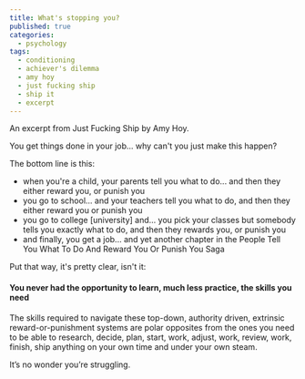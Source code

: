 ```yaml
---
title: What's stopping you?
published: true
categories:
  - psychology
tags:
  - conditioning
  - achiever's dilemma
  - amy hoy
  - just fucking ship
  - ship it
  - excerpt
---
```

An excerpt from Just Fucking Ship by Amy Hoy.

You get things done in your job... why can't you just make this happen?

The bottom line is this:

* when you're a child, your parents tell you what to do... and then they either reward you, or punish you
* you go to school... and your teachers tell you what to do, and then they either reward you or punish you
* you go to college \[university\] and... you pick your classes but somebody tells you exactly what to do, and then they rewards you, or punish you
* and finally, you get a job... and yet another chapter in the People Tell You What To Do And Reward You Or Punish You Saga

Put that way, it's pretty clear, isn't it:

#### You never had the opportunity to learn, much less practice, the skills you need 

The skills required to navigate these top-down, authority driven, extrinsic reward-or-punishment systems are polar opposites from the ones you need to be able to research, decide, plan, start, work, adjust, work, review, work, finish, ship anything on your own time and under your own steam.

It’s no wonder you’re struggling.
